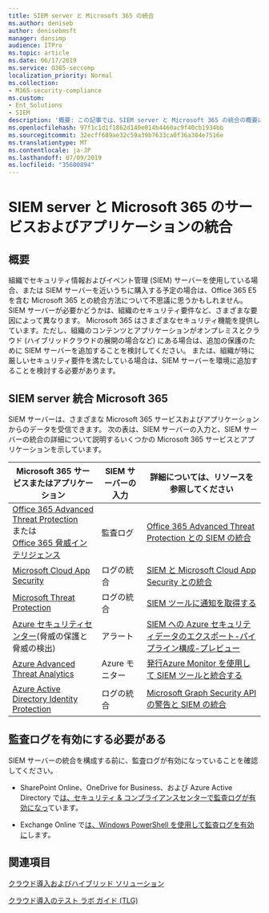```yaml
---
title: SIEM server と Microsoft 365 の統合
ms.author: deniseb
author: denisebmsft
manager: dansimp
audience: ITPro
ms.topic: article
ms.date: 06/17/2019
ms.service: O365-seccomp
localization_priority: Normal
ms.collection:
- M365-security-compliance
ms.custom:
- Ent_Solutions
- SIEM
description: '概要: この記事では、SIEM server と Microsoft 365 の統合の概要について説明します。'
ms.openlocfilehash: 97f1c1d1f1862d140e014b4460ac9f40cb1934bb
ms.sourcegitcommit: 32ecff689ae32c59a39b7633ca0f36a304e7516e
ms.translationtype: MT
ms.contentlocale: ja-JP
ms.lasthandoff: 07/09/2019
ms.locfileid: "35600894"
---
```

# <a name="siem-server-integration-with-microsoft-365-services-and-applications"></a>SIEM server と Microsoft 365 のサービスおよびアプリケーションの統合

## <a name="overview"></a>概要

組織でセキュリティ情報およびイベント管理 (SIEM) サーバーを使用している場合、または SIEM サーバーを近いうちに購入する予定の場合は、Office 365 E5 を含む Microsoft 365 との統合方法について不思議に思うかもしれません。 SIEM サーバーが必要かどうかは、組織のセキュリティ要件など、さまざまな要因によって異なります。 Microsoft 365 はさまざまなセキュリティ機能を提供しています。ただし、組織のコンテンツとアプリケーションがオンプレミスとクラウド (ハイブリッドクラウドの展開の場合など) にある場合は、追加の保護のために SIEM サーバーを追加することを検討してください。 または、組織が特に厳しいセキュリティ要件を満たしている場合は、SIEM サーバーを環境に追加することを検討する必要があります。

## <a name="siem-server-integration-microsoft-365"></a>SIEM server 統合 Microsoft 365

SIEM サーバーは、さまざまな Microsoft 365 サービスおよびアプリケーションからのデータを受信できます。 次の表は、SIEM サーバーの入力と、SIEM サーバーの統合の詳細について説明するいくつかの Microsoft 365 サービスとアプリケーションを示しています。 

| Microsoft 365 サービスまたはアプリケーション | SIEM サーバーの入力 | 詳細については、リソースを参照してください |
| --- | --- | --- |
| [Office 365 Advanced Threat Protection](office-365-atp.md) <br/>または<br/>[Office 365 脅威インテリジェンス](office-365-ti.md) | 監査ログ | [Office 365 Advanced Threat Protection との SIEM の統合](siem-integration-with-office-365-ti.md) |
| [Microsoft Cloud App Security](https://docs.microsoft.com/cloud-app-security/what-is-cloud-app-security) | ログの統合 | [SIEM と Microsoft Cloud App Security との統合](https://docs.microsoft.com/cloud-app-security/siem) |
| [Microsoft Threat Protection](https://docs.microsoft.com/windows/security/threat-protection/) | ログの統合 | [SIEM ツールに通知を取得する](https://docs.microsoft.com/windows/security/threat-protection/microsoft-defender-atp/configure-siem) |
| [Azure セキュリティセンター](https://docs.microsoft.com/azure/security-center/security-center-intro)(脅威の保護と脅威の検出) | アラート | [SIEM への Azure セキュリティデータのエクスポート-パイプライン構成-プレビュー](https://docs.microsoft.com/azure/security-center/security-center-export-data-to-siem) |
|[Azure Advanced Threat Analytics](https://docs.microsoft.com/azure/security/azure-threat-detection) | Azure モニター | [発行Azure Monitor を使用して SIEM ツールと統合する](https://azure.microsoft.com/blog/use-azure-monitor-to-integrate-with-siem-tools) |
|[Azure Active Directory Identity Protection](https://docs.microsoft.com/azure/active-directory/identity-protection/overview) |ログの統合 |[Microsoft Graph Security API の警告と SIEM の統合](https://docs.microsoft.com/graph/security-siemintegration) |


## <a name="audit-logging-must-be-turned-on"></a>監査ログを有効にする必要がある

SIEM サーバーの統合を構成する前に、監査ログが有効になっていることを確認してください。 

- SharePoint Online、OneDrive for Business、および Azure Active Directory で[は、セキュリティ & コンプライアンスセンターで監査ログが有効になっ](https://docs.microsoft.com/office365/securitycompliance/turn-audit-log-search-on-or-off)ています。

- Exchange Online で[は、Windows PowerShell を使用して監査ログを有効に](https://docs.microsoft.com/office365/securitycompliance/enable-mailbox-auditing)します。
 
## <a name="see-also"></a>関連項目

[クラウド導入およびハイブリッド ソリューション](https://docs.microsoft.com/office365/enterprise/cloud-adoption-and-hybrid-solutions)
  
[クラウド導入のテスト ラボ ガイド (TLG)](https://docs.microsoft.com/office365/enterprise/cloud-adoption-test-lab-guides-tlgs)


